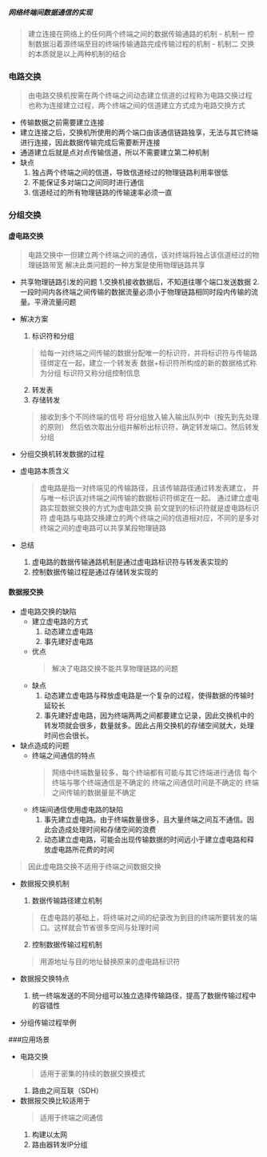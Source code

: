 ##### 网络终端间数据通信的实现
> 建立连接在网络上的任何两个终端之间的数据传输通路的机制 - 机制一
> 控制数据沿着源终端至目的终端传输通路完成传输过程的机制 - 机制二
> 交换的本质就是以上两种机制的结合

### 电路交换
> 由电路交换机按需在两个终端之间动态建立信道的过程称为电路交换过程
> 也称为连接建立过程，两个终端之间的信道建立方式成为电路交换方式
- 传输数据之前需要建立连接
- 建立连接之后，交换机所使用的两个端口由该通信链路独享，无法与其它终端进行连接，因此数据传输完成后需要断开连接
- 通道建立后就是点对点传输信道，所以不需要建立第二种机制
- 缺点
  1. 独占两个终端之间的信道，导致信道经过的物理链路利用率很低
  2. 不能保证多对端口之间同时进行通信
  3. 信道经过的所有物理链路的传输速率必须一直

### 分组交换
#### 虚电路交换
> 电路交换中一但建立两个终端之间的通信，该对终端将独占该信道经过的物理链路带宽
> 解决此类问题的一种方案是使用物理链路共享
- 共享物理链路引发的问题
  1.交换机接收数据后，不知道往哪个端口发送数据
  2. 一段时间内各终端之间传输的数据流量必须小于物理链路相同时段内传输的流量。平滑流量问题
- 解决方案
  1. 标识符和分组
  >给每一对终端之间传输的数据分配唯一的标识符，并将标识符与传输路径绑定在一起，建立一个转发表
  >数据+标识符所构成的新的数据格式称为分组
  >标识符又称分组控制信息
  2. 转发表
  3. 存储转发
  >接收到多个不同终端的信号
  >将分组放入输入输出队列中（按先到先处理的原则）
  >然后依次取出分组并解析出标识符，确定转发端口。然后转发分组

- 分组交换机转发数据的过程


- 虚电路本质含义
  > 虚电路是指一对终端见的传输路径，且该传输路径通过转发表建立，
  > 并与唯一标识该对终端之间传输的数据标识符绑定在一起。
  > 通过建立虚电路实现数据交换的方式为虚电路交换
  > 前文提到的标识符就是虚电路标识符
  > 虚电路与电路交换建立的两个终端之间的信道相对应，不同的是多对终端之间的虚电路可以共享某段物理链路

- 总结
  1. 虚电路的数据传输通路机制是通过虚电路标识符与转发表实现的
  2. 控制数据传输过程是通过存储转发实现的


#### 数据报交换
- 虚电路交换的缺陷
  - 建立虚电路的方式
    1. 动态建立虚电路
    2. 事先建好虚电路
  - 优点
    > 解决了电路交换不能共享物理链路的问题
  - 缺点
    1. 动态建立虚电路与释放虚电路是一个复杂的过程，使得数据的传输时延较长
    2. 事先建好虚电路，因为终端两两之间都要建立记录，因此交换机中的转发项就会很多，数量就多。因此占用交换机的存储空间就大，处理时间也会很长。
- 缺点造成的问题
  - 终端之间通信的特点
    >网络中终端数量较多，每个终端都有可能与其它终端进行通信
    >每个终端与哪个终端通信是不确定的
    >终端之间通信时间是不确定的
    >终端之间传输的数据量是不确定
  - 终端间通信使用虚电路的缺陷
    1. 事先建立虚电路。由于终端数量很多，且大量终端之间互不通信。因此会造成处理时间和存储空间的浪费
    2. 动态建立虚电路，可能会出现传输数据的时间远小于建立虚电路和释放虚电路所花费的时间
>因此虚电路交换不适用于终端之间数据交换

- 数据报交换机制
  1. 数据传输路径建立机制
  > 在虚电路的基础上，将终端对之间的纪录改为到目的终端所要转发的端口。这样就会节省很多空间与处理时间
  2. 控制数据传输过程机制
  > 用源地址与目的地址替换原来的虚电路标识符

- 数据报交换特点
  1. 统一终端发送的不同分组可以独立选择传输路径，提高了数据传输过程中的容错性

- 分组传输过程举例



###应用场景
- 电路交换
  > 适用于密集的持续的数据交换模式
  1. 路由之间互联（SDH）
- 数据报交换比较适用于
  > 适用于终端之间通信
  1. 构建以太网
  2. 路由器转发IP分组
